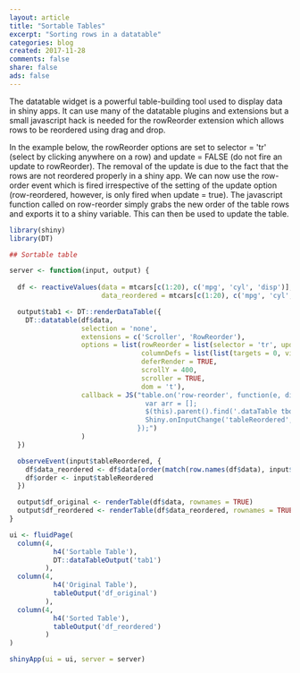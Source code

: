 ```yaml
---
layout: article
title: "Sortable Tables"
excerpt: "Sorting rows in a datatable"
categories: blog
created: 2017-11-28
comments: false
share: false
ads: false
---
```


The datatable widget is a powerful table-building tool used to display data in shiny apps.  It can use many of the datatable plugins and extensions but a small javascript hack is needed for the rowReorder extension which allows rows to be reordered using drag and drop.

In the example below, the rowReorder options are set to selector = 'tr' (select by clicking anywhere on a row) and update = FALSE (do not fire an update to rowReorder).  The removal of the update is due to the fact that the rows are not reordered properly in a shiny app.  We can now use the row-order event which is fired irrespective of the setting of the update option (row-reordered, however, is only fired when update = true).  The javascript function called on row-reorder simply grabs the new order of the table rows and exports it to a shiny variable.  This can then be used to update the table.

```r
library(shiny)
library(DT)

## Sortable table

server <- function(input, output) {
  
  df <- reactiveValues(data = mtcars[c(1:20), c('mpg', 'cyl', 'disp')],
                       data_reordered = mtcars[c(1:20), c('mpg', 'cyl', 'disp')])

  output$tab1 <- DT::renderDataTable({
    DT::datatable(df$data, 
                  selection = 'none', 
                  extensions = c('Scroller', 'RowReorder'), 
                  options = list(rowReorder = list(selector = 'tr', update = FALSE), 
                                 columnDefs = list(list(targets = 0, visible = TRUE)),
                                 deferRender = TRUE,
                                 scrollY = 400,
                                 scroller = TRUE,
                                 dom = 't'),
                  callback = JS("table.on('row-reorder', function(e, diff, edit) { 
                                  var arr = [];
                                  $(this).parent().find('.dataTable tbody tr').each(function() { arr.push($(this).find('td').eq(0).text()); })
                                  Shiny.onInputChange('tableReordered', arr);
                                });")
                  )
  })

  observeEvent(input$tableReordered, {
    df$data_reordered <- df$data[order(match(row.names(df$data), input$tableReordered)), ]
    df$order <- input$tableReordered
  })

  output$df_original <- renderTable(df$data, rownames = TRUE)  
  output$df_reordered <- renderTable(df$data_reordered, rownames = TRUE) 
}

ui <- fluidPage(
  column(4, 
           h4('Sortable Table'),
           DT::dataTableOutput('tab1')
         ),
  column(4, 
           h4('Original Table'),
           tableOutput('df_original')
         ),
  column(4, 
           h4('Sorted Table'),
           tableOutput('df_reordered')
         )
)

shinyApp(ui = ui, server = server)

```
